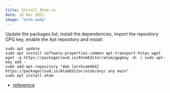 ```yaml
---
title: Install Atom.io
date: 16 Mar 2021
image: "atom.webp"
---
```



Update the packages list, install the dependencies, import the 
repository GPG key, enable the Apt repository and install:

```
sudo apt update
sudo apt install software-properties-common apt-transport-https wget
wget -q https://packagecloud.io/AtomEditor/atom/gpgkey -O- | sudo apt-key add -
sudo add-apt-repository "deb [arch=amd64] https://packagecloud.io/AtomEditor/atom/any/ any main"
sudo apt install atom
```

- [referemce](https://linuxize.com/post/how-to-install-atom-text-editor-on-ubuntu-20-04/)

